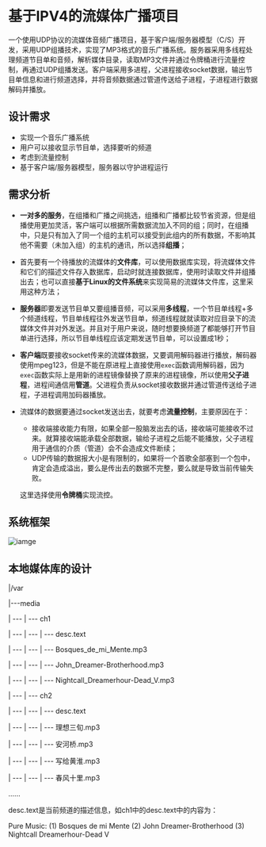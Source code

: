 # 基于IPV4的流媒体广播项目

一个使用UDP协议的流媒体音频广播项目，基于客户端/服务器模型（C/S）开发，采用UDP组播技术，实现了MP3格式的音乐广播系统。服务器采用多线程处理频道节目单和音频，解析媒体目录，读取MP3文件并通过令牌桶进行流量控制，再通过UDP组播发送。客户端采用多进程，父进程接收socket数据，输出节目单信息和进行频道选择，并将音频数据通过管道传送给子进程，子进程进行数据解码并播放。



## 设计需求

* 实现一个音乐广播系统
* 用户可以接收显示节目单，选择要听的频道
* 考虑到流量控制
* 基于客户端/服务器模型，服务器以守护进程运行



## 需求分析

* **一对多的服务**，在组播和广播之间挑选，组播和广播都比较节省资源，但是组播使用更加灵活，客户端可以根据所需数据流加入不同的组；同时，在组播中，只是只有加入了同一个组的主机可以接受到此组内的所有数据，不影响其他不需要（未加入组）的主机的通讯，所以选择**组播**；

* 首先要有一个待播放的流媒体的**文件库**，可以使用数据库实现，将流媒体文件和它们的描述文件存入数据库，启动时就连接数据库，使用时读取文件并组播出去；也可以直接**基于Linux的文件系统**来实现简易的流媒体文件库，这里采用这种方法；

* **服务器**即要发送节目单又要组播音频，可以采用**多线程**，一个节目单线程+多个频道线程，节目单线程往外发送节目单，频道线程就就读取对应目录下的流媒体文件并对外发送。并且对于用户来说，随时想要换频道了都能够打开节目单进行选择，所以节目单线程应该定期发送节目单，可以设置成1秒；

* **客户端**既要接收socket传来的流媒体数据，又要调用解码器进行播放，解码器使用mpeg123，但是不能在原进程上直接使用`exec`函数调用解码器，因为`exec`函数实际上是用新的进程镜像替换了原来的进程镜像，所以使用**父子进程**，进程间通信用**管道**。父进程负责从socket接收数据并通过管道传送给子进程，子进程调用加码器播放。

* 流媒体的数据要通过socket发送出去，就要考虑**流量控制**，主要原因在于：

  * 接收端接收能力有限，如果全部一股脑发出去的话，接收端可能接收不过来。就算接收端能承载全部数据，输给子进程之后能不能播放，父子进程用于通信的介质（管道）会不会造成文件断续；
  * UDP传输的数据报大小是有限制的，如果将一个首歌全部塞到一个包中，肯定会造成溢出，要么是传出去的数据不完整，要么就是导致当前传输失败。

  这里选择使用**令牌桶**实现流控。



## 系统框架

![iamge](README.assets/项目框架.png)



## 本地媒体库的设计

|/var

|---media

| --- | --- ch1

| --- | --- | --- desc.text

| --- | --- | --- Bosques_de_mi_Mente.mp3

| --- | --- | --- John_Dreamer-Brotherhood.mp3

| --- | --- | --- Nightcall_Dreamerhour-Dead_V.mp3

| --- | --- ch2

| --- | --- | --- desc.text

| --- | --- | --- 理想三旬.mp3

| --- | --- | --- 安河桥.mp3

| --- | --- | --- 写给黄淮.mp3

| --- | --- | --- 春风十里.mp3

......



desc.text是当前频道的描述信息，如ch1中的desc.text中的内容为：

Pure Music:
(1) Bosques de mi Mente
(2) John Dreamer-Brotherhood
(3) Nightcall Dreamerhour-Dead V

